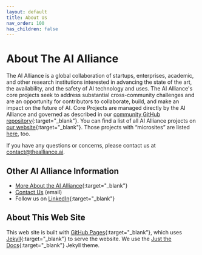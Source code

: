 ```yaml
---
layout: default
title: About Us
nav_order: 100
has_children: false
---
```


# About The AI Alliance

The AI Alliance is a global collaboration of startups, enterprises, academic, and other research institutions interested in advancing the state of the art, the availability, and the safety of AI technology and uses. The AI Alliance's core projects seek to address substantial cross-community challenges and are an opportunity for contributors to collaborate, build, and make an impact on the future of AI. Core Projects are managed directly by the AI Alliance and governed as described in our [community GitHub repository](https://github.com/The-AI-Alliance/community){:target="_blank"}. You can find a list of all AI Alliance projects on [our website](https://thealliance.ai/our-work){:target="_blank"}. Those projects with &ldquo;microsites&rdquo; are listed [here]({{site.baseurl}}/index), too.

If you have any questions or concerns, please contact us at [contact@thealliance.ai](mailto:contact@thealliance.ai).


## Other AI Alliance Information

* [More About the AI Alliance](https://thealliance.ai/about-aia){:target="_blank"}
* [Contact Us](mailto:contact@thealliance.ai) (email)
* Follow us on [LinkedIn](https://www.linkedin.com/company/the-aialliance/){:target="_blank"}

## About This Web Site

This web site is built with [GitHub Pages](https://pages.github.com/){:target="_blank"}, which uses [Jekyll](https://github.com/jekyll/jekyll){:target="_blank"} to serve the website. We use the [Just the Docs](https://just-the-docs.github.io/just-the-docs/){:target="_blank"} Jekyll theme.

